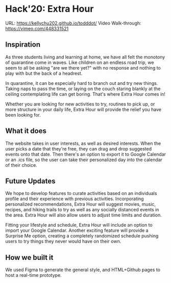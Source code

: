 # Hack'20: Extra Hour

URL: https://kellychu202.github.io/todddot/
Video Walk-through: https://vimeo.com/448331521

## Inspiration
As three students living and learning at home, we have all felt the monotony of quarantine come in waves. Like children on an endless road trip, we seem to all be asking "are we there yet?" with no response and nothing to play with but the back of a headrest.

In quarantine, it can be especially hard to branch out and try new things. Taking naps to pass the time, or laying on the couch staring blankly at the ceiling contemplating life can get boring. That's where Extra Hour comes in!

Whether you are looking for new activities to try, routines to pick up, or more structure in your daily life, Extra Hour will provide the relief you have been looking for.

## What it does
The website takes in user interests, as well as desired interests. When the user picks a date that they're free, they can drag and drop suggested events onto that date. Then there's an option to export it to Google Calendar or an .ics file, so the user can take their personalized day into the calendar of their choice.

## Future Updates
We hope to develop features to curate activities based on an individuals profile and their experience with previous activities. Incorporating personalized recommendations, Extra Hour will suggest movies, music, recipes, and hiking trails to try as well as any socially distanced events in the area. Extra Hour will also allow users to adjust time limits and duration.

Fitting your lifestyle and schedule, Extra Hour will include an option to import your Google Calendar. Another exciting feature will provide a Surprise Me option, creating a completely randomized schedule pushing users to try things they never would have on their own.

## How we built it
We used Figma to generate the general style, and HTML+Github pages to host a real-time prototype.
